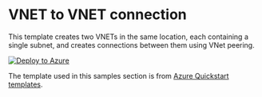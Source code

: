# VNET to VNET connection

This template creates two VNETs in the same location, each containing a single subnet, and creates connections between them using VNet peering.

[![Deploy to Azure](https://aka.ms/deploytoazurebutton)](https://portal.azure.com/#create/Microsoft.Template/uri/https%3A%2F%2Fraw.githubusercontent.com%2Fdupuyjs%2FAzPester%2Fmain%2FSamples%2FNetwork%2Fvnet-to-vnet-peering%2Farm%2Fazuredeploy.json)

The template used in this samples section is from [Azure Quickstart templates](https://github.com/Azure/azure-quickstart-templates/blob/master/quickstarts/microsoft.network/vnet-to-vnet-peering).
